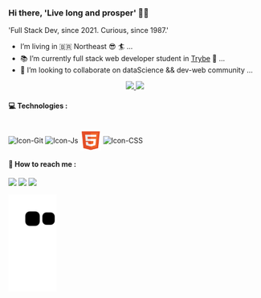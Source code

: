 ### Hi there, 'Live long and prosper' 🖖🏽

'Full Stack Dev, since 2021. Curious, since 1987.'

- I’m living in 🇧🇷 Northeast :sunglasses: :surfer: ...
- 📚 I’m currently full stack web developer student in [Trybe](https://www.betrybe.com/) :rocket: ...
- 👾 I’m looking to collaborate on dataScience && dev-web community ...

<!--Github-Status-->
<div align="center">
  <a href="https://github.com/DeoliveiraJR">
  <img height="150em" src="https://github-readme-stats.vercel.app/api?username=DeoliveiraJR&show_icons=true&theme=flag-india&include_all_commits=true&count_private=true"/>
  <img height="150em" src="https://github-readme-stats.vercel.app/api/top-langs/?username=DeoliveiraJR&layout=compact&langs_count=7&theme=flag-india"/>
  </a>
</div>

<!--icones - tecnologiass-->
#### 💻 Technologies :
  
  <div style="display: inline_block"><br>
  <img align="center" alt="Icon-Git" height="38" width="42" src="https://img.icons8.com/color/344/git.png">
  <img align="center" alt="Icon-Js" height="38" width=42" src="https://img.icons8.com/dusk/344/javascript-logo.png">
  <img align="center" alt="Icon-HTML" height="38" width="42" src="https://raw.githubusercontent.com/devicons/devicon/master/icons/html5/html5-original.svg">
  <img align="center" alt="Icon-CSS" height="40" width="42" src="https://img.icons8.com/dusk/344/css3.png">
  </div>                                                                                                        
                                                                                                        
<!--icones - redes sociais-->
#### 👤 How to reach me :                                                                                                          
<div> 
  <a href="https://www.instagram.com/deoliveira_jr/" target="_blank"><img src="https://img.shields.io/badge/-Instagram-%23E4405F?style=for-the-badge&logo=instagram&logoColor=white" target="_blank"></a>
 	<a href = "mailto:deoliveirajr1@gmail.com"><img src="https://img.shields.io/badge/-Gmail-%23333?style=for-the-badge&logo=gmail&logoColor=white" target="_blank"></a>
  <a href="https://www.linkedin.com/in/franciscofjunior/" target="_blank"><img src="https://img.shields.io/badge/-LinkedIn-%230077B5?style=for-the-badge&logo=linkedin&logoColor=white" target="_blank"></a> 

<!--snake commits-->
 ![Snake animation](https://github.com/DeoliveiraJR/DeoliveiraJR/blob/output/github-contribution-grid-snake.svg)
 </div>
